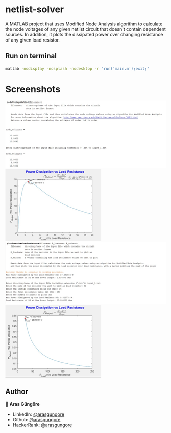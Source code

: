 # netlist-solver
A MATLAB project that uses Modified Node Analysis algorithm to calculate the node voltages of any given netlist circuit that doesn't contain dependent sources. In addition, it plots the dissipated power over changing resistance of any given load resistor.

## Run on terminal

```sh
matlab -nodisplay -nosplash -nodesktop -r "run('main.m');exit;"
```

# Screenshots

<p align="left">
    <img alt="Screenshot" src="https://github.com/arasgungore/netlist-solver/blob/main/Screenshots/1.jpg" width="600">
    <img alt="Screenshot" src="https://github.com/arasgungore/netlist-solver/blob/main/Screenshots/2.jpg" width="300">
    <img alt="Screenshot" src="https://github.com/arasgungore/netlist-solver/blob/main/Screenshots/3.jpg" width="600">
    <img alt="Screenshot" src="https://github.com/arasgungore/netlist-solver/blob/main/Screenshots/4.jpg" width="300">
</p>

## Author

👤 **Aras Güngöre**

* LinkedIn: [@arasgungore](https://www.linkedin.com/in/arasgungore)
* Github: [@arasgungore](https://github.com/arasgungore)
* HackerRank: [@arasgungore](https://www.hackerrank.com/arasgungore)
